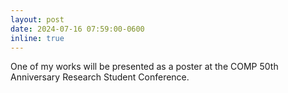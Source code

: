 ```yaml
---
layout: post
date: 2024-07-16 07:59:00-0600
inline: true
---
```


One of my works will be presented as a poster at the COMP 50th Anniversary Research Student Conference.